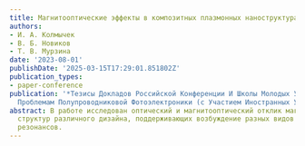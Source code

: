 ```yaml
---
title: Магнитооптические эффекты в композитных плазмонных наноструктурах
authors:
- И. А. Колмычек
- В. Б. Новиков
- Т. В. Мурзина
date: '2023-08-01'
publishDate: '2025-03-15T17:29:01.851802Z'
publication_types:
- paper-conference
publication: '*Тезисы Докладов Российской Конференции И Школы Молодых Ученых По Актуальным
  Проблемам Полупроводниковой Фотоэлектроники (с Участием Иностранных Ученых) dqфотоника-2023dq*'
abstract: В работе исследован оптический и магнитооптический отклик магнитоплазмонных
  структур различного дизайна, поддерживающих возбуждение разных видов плазмонных
  резонансов.
---
```

